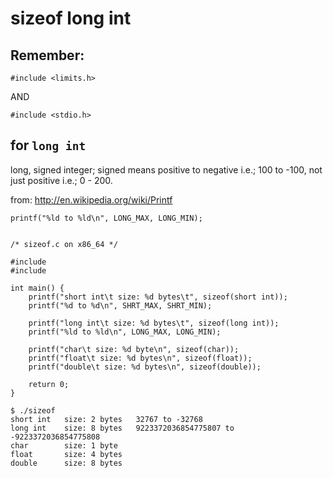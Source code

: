 sizeof long int
===============

Remember:
---------

    #include <limits.h>

AND

    #include <stdio.h>

for `long int`
--------------

long, signed integer; signed means positive to negative i.e.;
100 to -100, not just positive i.e.; 0 - 200.

from: <http://en.wikipedia.org/wiki/Printf>

    printf("%ld to %ld\n", LONG_MAX, LONG_MIN);

<pre><code>
/* sizeof.c on x86_64 */

#include <limits.h>
#include <stdio.h>

int main() {
    printf("short int\t size: %d bytes\t", sizeof(short int));
    printf("%d to %d\n", SHRT_MAX, SHRT_MIN);

    printf("long int\t size: %d bytes\t", sizeof(long int));
    printf("%ld to %ld\n", LONG_MAX, LONG_MIN);

    printf("char\t size: %d byte\n", sizeof(char));
    printf("float\t size: %d bytes\n", sizeof(float));
    printf("double\t size: %d bytes\n", sizeof(double));

    return 0;
}
</code></pre>

    $ ./sizeof
    short int   size: 2 bytes   32767 to -32768
    long int    size: 8 bytes   9223372036854775807 to -9223372036854775808
    char        size: 1 byte
    float       size: 4 bytes
    double      size: 8 bytes
